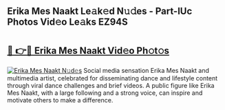 ## Erika Mes Naakt Le𝚊k𝚎d N𝚞𝚍es - Part-IUc Photos Vid𝚎o Le𝚊ks EZ94S

# <h2><a href="http://fb18hq.evod.top/?m=Erika+Mes+Naakt">🔗 👉🔴 Erika Mes Naakt Vid𝚎o Ph𝚘t𝚘s</a></h2>

[![Erika Mes Naakt N𝚞d𝚎s](https://i.imgur.com/8V9OHl7.gif)](http://fb18hq.evod.top/?m=Erika+Mes+Naakt)
Social media sensation Erika Mes Naakt and multimedia artist, celebrated for disseminating dance and lifestyle content through viral dance challenges and brief videos. A public figure like Erika Mes Naakt, with a large following and a strong voice, can inspire and motivate others to make a difference. 

